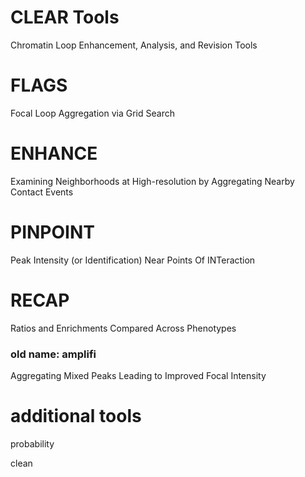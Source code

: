# CLEAR Tools

Chromatin Loop Enhancement, Analysis, and Revision Tools

# FLAGS

Focal Loop Aggregation via Grid Search

# ENHANCE

Examining Neighborhoods at High-resolution by Aggregating Nearby Contact Events

# PINPOINT

Peak Intensity (or Identification) Near Points Of INTeraction

# RECAP

Ratios and Enrichments Compared Across Phenotypes

### old name: amplifi

Aggregating Mixed Peaks Leading to Improved Focal Intensity

# additional tools

probability

clean
